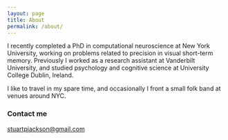 ```yaml
---
layout: page
title: About
permalink: /about/
---
```


I recently completed a PhD in computational neuroscience at New York University, working on problems related to precision in visual short-term memory. Previously I worked as a research assistant at Vanderbilt University, and studied psychology and cognitive science at University College Dublin, Ireland.

I like to travel in my spare time, and occasionally I front a small folk band at venues around NYC.

### Contact me

[stuartpjackson@gmail.com](mailto:stuartpjackson@gmail.com)
